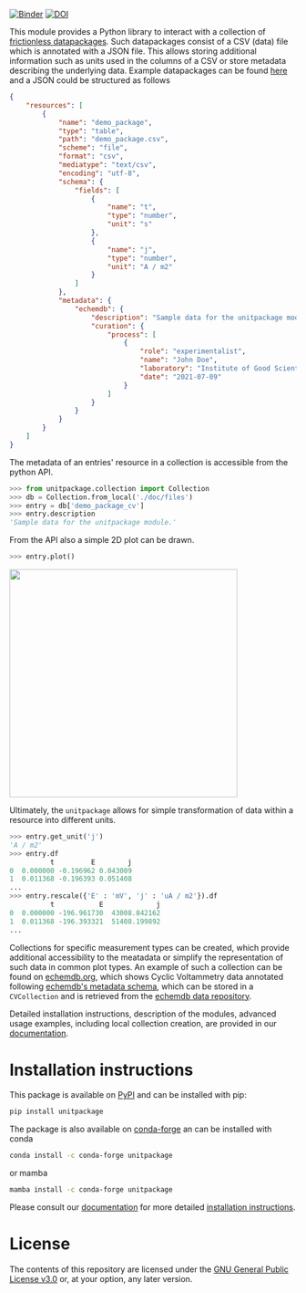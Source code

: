 [![Binder](https://mybinder.org/badge_logo.svg)](https://mybinder.org/v2/gh/echemdb/unitpackage/0.8.2?labpath=tree%2Fdoc%2Findex.md)
[![DOI](https://zenodo.org/badge/637997870.svg)](https://zenodo.org/badge/latestdoi/637997870)

This module provides a Python library to interact with a collection of
[frictionless datapackages](https://frictionlessdata.io/). Such datapackages consist of a CSV (data) file which is annotated with a JSON file.
This allows storing additional information such as units used in the columns of a CSV or store metadata describing the underlying data.
Example datapackages can be found [here](https://github.com/echemdb/unitpackage/tree/main/doc/files/) and a JSON could be structured as follows

```json
{
    "resources": [
        {
            "name": "demo_package",
            "type": "table",
            "path": "demo_package.csv",
            "scheme": "file",
            "format": "csv",
            "mediatype": "text/csv",
            "encoding": "utf-8",
            "schema": {
                "fields": [
                    {
                        "name": "t",
                        "type": "number",
                        "unit": "s"
                    },
                    {
                        "name": "j",
                        "type": "number",
                        "unit": "A / m2"
                    }
                ]
            },
            "metadata": {
                "echemdb": {
                    "description": "Sample data for the unitpackage module.",
                    "curation": {
                        "process": [
                            {
                                "role": "experimentalist",
                                "name": "John Doe",
                                "laboratory": "Institute of Good Scientific Practice",
                                "date": "2021-07-09"
                            }
                        ]
                    }
                }
            }
        }
    ]
}
```

The metadata of an entries' resource in a collection is accessible from the python API.

```python
>>> from unitpackage.collection import Collection
>>> db = Collection.from_local('./doc/files')
>>> entry = db['demo_package_cv']
>>> entry.description
'Sample data for the unitpackage module.'
```

From the API also a simple 2D plot can be drawn.

```python
>>> entry.plot()
```
<img src=https://raw.githubusercontent.com/echemdb/unitpackage/main/doc/images/readme_demo_plot.png style="width:400px">

Ultimately, the `unitpackage` allows for simple transformation of data within a resource into different units.

```python
>>> entry.get_unit('j')
'A / m2'
>>> entry.df
          t         E        j
0  0.000000	-0.196962 0.043009
1  0.011368	-0.196393 0.051408
...
>>> entry.rescale({'E' : 'mV', 'j' : 'uA / m2'}).df
          t           E             j
0  0.000000 -196.961730  43008.842162
1  0.011368 -196.393321  51408.199892
...
```

Collections for specific measurement types can be created, which provide additional accessibility to the meatadata or simplify the representation of such data in common plot types. An example of such a collection can be found on [echemdb.org](https://www.echemdb.org/cv), which shows Cyclic Voltammetry data annotated following [echemdb's metadata schema](https://github.com/echemdb/metadata-schema), which can be stored in a `CVCollection` and is retrieved from the [echemdb data repository](https://github.com/echemdb/electrochemistry-data).

Detailed installation instructions, description of the modules, advanced usage examples, including
local collection creation, are provided in our
[documentation](https://echemdb.github.io/unitpackage/).

# Installation instructions

This package is available on [PyPI](https://pypi.org/project/unitpackage/) and can be installed with pip:

```sh .noeval
pip install unitpackage
```

The package is also available on [conda-forge](https://github.com/conda-forge/unitpackage-feedstock) an can be installed with conda

```sh .noeval
conda install -c conda-forge unitpackage
```

or mamba

```sh .noeval
mamba install -c conda-forge unitpackage
```

Please consult our [documentation](https://echemdb.github.io/unitpackage/) for
more detailed [installation instructions](https://echemdb.github.io/unitpackage/installation.html).

# License

The contents of this repository are licensed under the [GNU General Public
License v3.0](./LICENSE) or, at your option, any later version.
